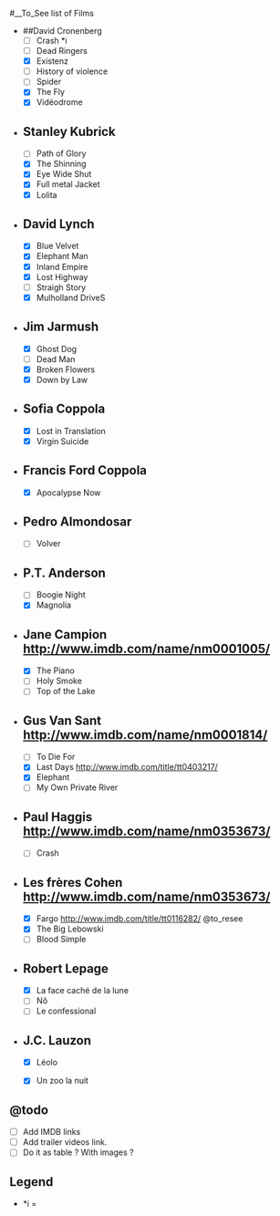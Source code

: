 #__To_See list of Films 
- ##David Cronenberg
	- [ ] Crash *i
	- [ ] Dead Ringers
	- [X] Existenz
	- [ ] History of violence
	- [ ] Spider
	- [X] The Fly
	- [X] Vidéodrome
- ## Stanley Kubrick
	- [ ] Path of Glory
	- [X] The Shinning
	- [X] Eye Wide Shut
	- [X] Full metal Jacket
	- [X] Lolita
- ## David Lynch
	- [X] Blue Velvet
	- [X] Elephant Man
	- [X] Inland Empire
	- [X] Lost Highway
	- [ ] Straigh Story
	- [X] Mulholland DriveS
- ## Jim Jarmush
	- [X] Ghost Dog
	- [ ] Dead Man
	- [X] Broken Flowers
	- [X] Down by Law
- ## Sofia Coppola
	- [X] Lost in Translation
	- [X] Virgin Suicide
- ## Francis Ford Coppola
	- [X] Apocalypse Now
- ## Pedro Almondosar
	- [ ] Volver
- ## P.T. Anderson
	- [ ] Boogie Night
	- [X] Magnolia
- ## Jane Campion http://www.imdb.com/name/nm0001005/
	- [X] The Piano
	- [ ] Holy Smoke
	- [ ] Top of the Lake
- ## Gus Van Sant http://www.imdb.com/name/nm0001814/
	- [ ] To Die For
	- [X] Last Days http://www.imdb.com/title/tt0403217/
	- [X] Elephant
	- [ ] My Own Private River
- ## Paul Haggis http://www.imdb.com/name/nm0353673/
	- [ ] Crash
- ## Les frères Cohen http://www.imdb.com/name/nm0353673/
	- [X] Fargo http://www.imdb.com/title/tt0116282/ @to_resee
	- [X] The Big Lebowski
	- [ ] Blood Simple
- ## Robert Lepage
	- [X] La face caché de la lune
	- [ ] Nô
	- [ ] Le confessional
- ## J.C. Lauzon
	- [X] Léolo
	- [X] Un zoo la nuit



## @todo
- [ ] Add IMDB links
- [ ] Add trailer videos link.
- [ ] Do it as table ? With images ?

## Legend
- *i = 